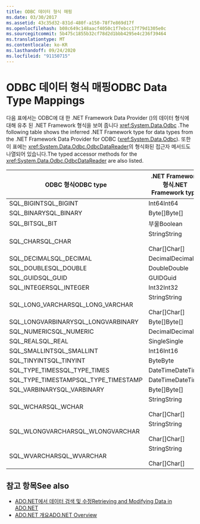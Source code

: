 ```yaml
---
title: ODBC 데이터 형식 매핑
ms.date: 03/30/2017
ms.assetid: 43c35d32-831d-480f-a150-78f7e869d17f
ms.openlocfilehash: b08c649c148aacf4050c1f7ebcc17f79d1305e0c
ms.sourcegitcommit: 5b475c1855b32cf78d2d1bbb4295e4c236f39464
ms.translationtype: MT
ms.contentlocale: ko-KR
ms.lasthandoff: 09/24/2020
ms.locfileid: "91150715"
---
```

# <a name="odbc-data-type-mappings"></a><span data-ttu-id="2dbb9-102">ODBC 데이터 형식 매핑</span><span class="sxs-lookup"><span data-stu-id="2dbb9-102">ODBC Data Type Mappings</span></span>

<span data-ttu-id="2dbb9-103">다음 표에서는 ODBC에 대 한 .NET Framework Data Provider ()의 데이터 형식에 대해 유추 된 .NET Framework 형식을 보여 줍니다 <xref:System.Data.Odbc> .</span><span class="sxs-lookup"><span data-stu-id="2dbb9-103">The following table shows the inferred .NET Framework type for data types from the .NET Framework Data Provider for ODBC (<xref:System.Data.Odbc>).</span></span> <span data-ttu-id="2dbb9-104">또한 이 표에는 <xref:System.Data.Odbc.OdbcDataReader>의 형식화된 접근자 메서드도 나열되어 있습니다.</span><span class="sxs-lookup"><span data-stu-id="2dbb9-104">The typed accessor methods for the <xref:System.Data.Odbc.OdbcDataReader> are also listed.</span></span>  
  
|<span data-ttu-id="2dbb9-105">ODBC 형식</span><span class="sxs-lookup"><span data-stu-id="2dbb9-105">ODBC type</span></span>|<span data-ttu-id="2dbb9-106">.NET Framework 형식</span><span class="sxs-lookup"><span data-stu-id="2dbb9-106">.NET Framework type</span></span>|<span data-ttu-id="2dbb9-107">.NET Framework 형식화 된 접근자</span><span class="sxs-lookup"><span data-stu-id="2dbb9-107">.NET Framework typed accessor</span></span>|  
|---------------|----------------------------------------------------------------------|--------------------------------------------------------------------------------|  
|<span data-ttu-id="2dbb9-108">SQL_BIGINT</span><span class="sxs-lookup"><span data-stu-id="2dbb9-108">SQL_BIGINT</span></span>|<span data-ttu-id="2dbb9-109">Int64</span><span class="sxs-lookup"><span data-stu-id="2dbb9-109">Int64</span></span>|<span data-ttu-id="2dbb9-110">GetInt64()</span><span class="sxs-lookup"><span data-stu-id="2dbb9-110">GetInt64()</span></span>|  
|<span data-ttu-id="2dbb9-111">SQL_BINARY</span><span class="sxs-lookup"><span data-stu-id="2dbb9-111">SQL_BINARY</span></span>|<span data-ttu-id="2dbb9-112">Byte[]</span><span class="sxs-lookup"><span data-stu-id="2dbb9-112">Byte[]</span></span>|<span data-ttu-id="2dbb9-113">GetBytes()</span><span class="sxs-lookup"><span data-stu-id="2dbb9-113">GetBytes()</span></span>|  
|<span data-ttu-id="2dbb9-114">SQL_BIT</span><span class="sxs-lookup"><span data-stu-id="2dbb9-114">SQL_BIT</span></span>|<span data-ttu-id="2dbb9-115">부울</span><span class="sxs-lookup"><span data-stu-id="2dbb9-115">Boolean</span></span>|<span data-ttu-id="2dbb9-116">GetBoolean()</span><span class="sxs-lookup"><span data-stu-id="2dbb9-116">GetBoolean()</span></span>|  
|<span data-ttu-id="2dbb9-117">SQL_CHAR</span><span class="sxs-lookup"><span data-stu-id="2dbb9-117">SQL_CHAR</span></span>|<span data-ttu-id="2dbb9-118">String</span><span class="sxs-lookup"><span data-stu-id="2dbb9-118">String</span></span><br /><br /> <span data-ttu-id="2dbb9-119">Char[]</span><span class="sxs-lookup"><span data-stu-id="2dbb9-119">Char[]</span></span>|<span data-ttu-id="2dbb9-120">GetString()</span><span class="sxs-lookup"><span data-stu-id="2dbb9-120">GetString()</span></span><br /><br /> <span data-ttu-id="2dbb9-121">GetChars()</span><span class="sxs-lookup"><span data-stu-id="2dbb9-121">GetChars()</span></span>|  
|<span data-ttu-id="2dbb9-122">SQL_DECIMAL</span><span class="sxs-lookup"><span data-stu-id="2dbb9-122">SQL_DECIMAL</span></span>|<span data-ttu-id="2dbb9-123">Decimal</span><span class="sxs-lookup"><span data-stu-id="2dbb9-123">Decimal</span></span>|<span data-ttu-id="2dbb9-124">GetDecimal()</span><span class="sxs-lookup"><span data-stu-id="2dbb9-124">GetDecimal()</span></span>|  
|<span data-ttu-id="2dbb9-125">SQL_DOUBLE</span><span class="sxs-lookup"><span data-stu-id="2dbb9-125">SQL_DOUBLE</span></span>|<span data-ttu-id="2dbb9-126">Double</span><span class="sxs-lookup"><span data-stu-id="2dbb9-126">Double</span></span>|<span data-ttu-id="2dbb9-127">GetDouble()</span><span class="sxs-lookup"><span data-stu-id="2dbb9-127">GetDouble()</span></span>|  
|<span data-ttu-id="2dbb9-128">SQL_GUID</span><span class="sxs-lookup"><span data-stu-id="2dbb9-128">SQL_GUID</span></span>|<span data-ttu-id="2dbb9-129">GUID</span><span class="sxs-lookup"><span data-stu-id="2dbb9-129">Guid</span></span>|<span data-ttu-id="2dbb9-130">GetGuid()</span><span class="sxs-lookup"><span data-stu-id="2dbb9-130">GetGuid()</span></span>|  
|<span data-ttu-id="2dbb9-131">SQL_INTEGER</span><span class="sxs-lookup"><span data-stu-id="2dbb9-131">SQL_INTEGER</span></span>|<span data-ttu-id="2dbb9-132">Int32</span><span class="sxs-lookup"><span data-stu-id="2dbb9-132">Int32</span></span>|<span data-ttu-id="2dbb9-133">GetInt32()</span><span class="sxs-lookup"><span data-stu-id="2dbb9-133">GetInt32()</span></span>|  
|<span data-ttu-id="2dbb9-134">SQL_LONG_VARCHAR</span><span class="sxs-lookup"><span data-stu-id="2dbb9-134">SQL_LONG_VARCHAR</span></span>|<span data-ttu-id="2dbb9-135">String</span><span class="sxs-lookup"><span data-stu-id="2dbb9-135">String</span></span><br /><br /> <span data-ttu-id="2dbb9-136">Char[]</span><span class="sxs-lookup"><span data-stu-id="2dbb9-136">Char[]</span></span>|<span data-ttu-id="2dbb9-137">GetString()</span><span class="sxs-lookup"><span data-stu-id="2dbb9-137">GetString()</span></span><br /><br /> <span data-ttu-id="2dbb9-138">GetChars()</span><span class="sxs-lookup"><span data-stu-id="2dbb9-138">GetChars()</span></span>|  
|<span data-ttu-id="2dbb9-139">SQL_LONGVARBINARY</span><span class="sxs-lookup"><span data-stu-id="2dbb9-139">SQL_LONGVARBINARY</span></span>|<span data-ttu-id="2dbb9-140">Byte[]</span><span class="sxs-lookup"><span data-stu-id="2dbb9-140">Byte[]</span></span>|<span data-ttu-id="2dbb9-141">GetBytes()</span><span class="sxs-lookup"><span data-stu-id="2dbb9-141">GetBytes()</span></span>|  
|<span data-ttu-id="2dbb9-142">SQL_NUMERIC</span><span class="sxs-lookup"><span data-stu-id="2dbb9-142">SQL_NUMERIC</span></span>|<span data-ttu-id="2dbb9-143">Decimal</span><span class="sxs-lookup"><span data-stu-id="2dbb9-143">Decimal</span></span>|<span data-ttu-id="2dbb9-144">GetDecimal()</span><span class="sxs-lookup"><span data-stu-id="2dbb9-144">GetDecimal()</span></span>|  
|<span data-ttu-id="2dbb9-145">SQL_REAL</span><span class="sxs-lookup"><span data-stu-id="2dbb9-145">SQL_REAL</span></span>|<span data-ttu-id="2dbb9-146">Single</span><span class="sxs-lookup"><span data-stu-id="2dbb9-146">Single</span></span>|<span data-ttu-id="2dbb9-147">GetFloat()</span><span class="sxs-lookup"><span data-stu-id="2dbb9-147">GetFloat()</span></span>|  
|<span data-ttu-id="2dbb9-148">SQL_SMALLINT</span><span class="sxs-lookup"><span data-stu-id="2dbb9-148">SQL_SMALLINT</span></span>|<span data-ttu-id="2dbb9-149">Int16</span><span class="sxs-lookup"><span data-stu-id="2dbb9-149">Int16</span></span>|<span data-ttu-id="2dbb9-150">GetInt16()</span><span class="sxs-lookup"><span data-stu-id="2dbb9-150">GetInt16()</span></span>|  
|<span data-ttu-id="2dbb9-151">SQL_TINYINT</span><span class="sxs-lookup"><span data-stu-id="2dbb9-151">SQL_TINYINT</span></span>|<span data-ttu-id="2dbb9-152">Byte</span><span class="sxs-lookup"><span data-stu-id="2dbb9-152">Byte</span></span>|<span data-ttu-id="2dbb9-153">GetByte()</span><span class="sxs-lookup"><span data-stu-id="2dbb9-153">GetByte()</span></span>|  
|<span data-ttu-id="2dbb9-154">SQL_TYPE_TIMES</span><span class="sxs-lookup"><span data-stu-id="2dbb9-154">SQL_TYPE_TIMES</span></span>|<span data-ttu-id="2dbb9-155">DateTime</span><span class="sxs-lookup"><span data-stu-id="2dbb9-155">DateTime</span></span>|<span data-ttu-id="2dbb9-156">GetDateTime()</span><span class="sxs-lookup"><span data-stu-id="2dbb9-156">GetDateTime()</span></span>|  
|<span data-ttu-id="2dbb9-157">SQL_TYPE_TIMESTAMP</span><span class="sxs-lookup"><span data-stu-id="2dbb9-157">SQL_TYPE_TIMESTAMP</span></span>|<span data-ttu-id="2dbb9-158">DateTime</span><span class="sxs-lookup"><span data-stu-id="2dbb9-158">DateTime</span></span>|<span data-ttu-id="2dbb9-159">GetDateTime()</span><span class="sxs-lookup"><span data-stu-id="2dbb9-159">GetDateTime()</span></span>|  
|<span data-ttu-id="2dbb9-160">SQL_VARBINARY</span><span class="sxs-lookup"><span data-stu-id="2dbb9-160">SQL_VARBINARY</span></span>|<span data-ttu-id="2dbb9-161">Byte[]</span><span class="sxs-lookup"><span data-stu-id="2dbb9-161">Byte[]</span></span>|<span data-ttu-id="2dbb9-162">GetBytes()</span><span class="sxs-lookup"><span data-stu-id="2dbb9-162">GetBytes()</span></span>|  
|<span data-ttu-id="2dbb9-163">SQL_WCHAR</span><span class="sxs-lookup"><span data-stu-id="2dbb9-163">SQL_WCHAR</span></span>|<span data-ttu-id="2dbb9-164">String</span><span class="sxs-lookup"><span data-stu-id="2dbb9-164">String</span></span><br /><br /> <span data-ttu-id="2dbb9-165">Char[]</span><span class="sxs-lookup"><span data-stu-id="2dbb9-165">Char[]</span></span>|<span data-ttu-id="2dbb9-166">GetString()</span><span class="sxs-lookup"><span data-stu-id="2dbb9-166">GetString()</span></span><br /><br /> <span data-ttu-id="2dbb9-167">GetChars()</span><span class="sxs-lookup"><span data-stu-id="2dbb9-167">GetChars()</span></span>|  
|<span data-ttu-id="2dbb9-168">SQL_WLONGVARCHAR</span><span class="sxs-lookup"><span data-stu-id="2dbb9-168">SQL_WLONGVARCHAR</span></span>|<span data-ttu-id="2dbb9-169">String</span><span class="sxs-lookup"><span data-stu-id="2dbb9-169">String</span></span><br /><br /> <span data-ttu-id="2dbb9-170">Char[]</span><span class="sxs-lookup"><span data-stu-id="2dbb9-170">Char[]</span></span>|<span data-ttu-id="2dbb9-171">GetString()</span><span class="sxs-lookup"><span data-stu-id="2dbb9-171">GetString()</span></span><br /><br /> <span data-ttu-id="2dbb9-172">GetChars()</span><span class="sxs-lookup"><span data-stu-id="2dbb9-172">GetChars()</span></span>|  
|<span data-ttu-id="2dbb9-173">SQL_WVARCHAR</span><span class="sxs-lookup"><span data-stu-id="2dbb9-173">SQL_WVARCHAR</span></span>|<span data-ttu-id="2dbb9-174">String</span><span class="sxs-lookup"><span data-stu-id="2dbb9-174">String</span></span><br /><br /> <span data-ttu-id="2dbb9-175">Char[]</span><span class="sxs-lookup"><span data-stu-id="2dbb9-175">Char[]</span></span>|<span data-ttu-id="2dbb9-176">GetString()</span><span class="sxs-lookup"><span data-stu-id="2dbb9-176">GetString()</span></span><br /><br /> <span data-ttu-id="2dbb9-177">GetChars()</span><span class="sxs-lookup"><span data-stu-id="2dbb9-177">GetChars()</span></span>|  
  
## <a name="see-also"></a><span data-ttu-id="2dbb9-178">참고 항목</span><span class="sxs-lookup"><span data-stu-id="2dbb9-178">See also</span></span>

- [<span data-ttu-id="2dbb9-179">ADO.NET에서 데이터 검색 및 수정</span><span class="sxs-lookup"><span data-stu-id="2dbb9-179">Retrieving and Modifying Data in ADO.NET</span></span>](retrieving-and-modifying-data.md)
- [<span data-ttu-id="2dbb9-180">ADO.NET 개요</span><span class="sxs-lookup"><span data-stu-id="2dbb9-180">ADO.NET Overview</span></span>](ado-net-overview.md)
